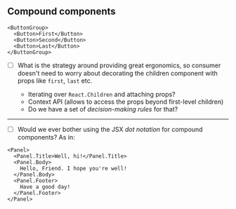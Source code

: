 ## Compound components

```JSX
<ButtonGroup>
  <Button>First</Button>
  <Button>Second</Button>
  <Button>Last</Button>
</ButtonGroup>
```

- [ ] What is the strategy around providing great ergonomics, so consumer doesn't need to worry about decorating the children component with props like `first`, `last` etc.

  - Iterating over `React.Children` and attaching props?
  - Context API (allows to access the props beyond first-level children)
  - Do we have a set of _decision-making rules_ for that?

---

- [ ] Would we ever bother using the JSX _dot notation_ for compound components? As in:

```JSX
<Panel>
  <Panel.Title>Well, hi!</Panel.Title>
  <Panel.Body>
    Hello, Friend. I hope you're well!
  </Panel.Body>
  <Panel.Footer>
    Have a good day!
  </Panel.Footer>
</Panel>
```
